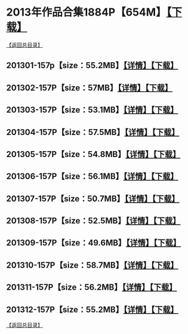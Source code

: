 # 2013年作品合集1884P【654M】[【下载】](https://www.lanzous.com/b00zdcxwb)
[【返回总目录】](https://github.com/sxcool1024/WANIMAL#wanimal%E5%8E%9F%E7%89%88%E4%BD%9C%E5%93%81%E5%90%88%E9%9B%86)
## 201301-157p【size：55.2MB】[【详情】](https://github.com/sxcool1024/WANIMAL/blob/master/2013%E5%B9%B4%E4%BD%9C%E5%93%81%E5%90%88%E9%9B%86/201301/README.md##2013%E5%B9%B41%E6%9C%88%E5%90%88%E9%9B%86)[【下载】](https://www.lanzous.com/b00zdavhc)
## 201302-157P【size：57MB】[【详情】](https://github.com/sxcool1024/WANIMAL/tree/master/2013%E5%B9%B4%E4%BD%9C%E5%93%81%E5%90%88%E9%9B%86/201302##2013%E5%B9%B42%E6%9C%88%E5%90%88%E9%9B%86)[【下载】](https://www.lanzous.com/b00zdavje)
## 201303-157P【size：53.1MB】[【详情】](https://github.com/sxcool1024/WANIMAL/tree/master/2013%E5%B9%B4%E4%BD%9C%E5%93%81%E5%90%88%E9%9B%86/201303##2013%E5%B9%B43%E6%9C%88%E5%90%88%E9%9B%86)[【下载】](https://www.lanzous.com/b00zdavkf)
## 201304-157P【size：57.5MB】[【详情】](https://github.com/sxcool1024/WANIMAL/blob/master/2013%E5%B9%B4%E4%BD%9C%E5%93%81%E5%90%88%E9%9B%86/201304/README.md##2013%E5%B9%B44%E6%9C%88%E5%90%88%E9%9B%86)[【下载】](https://www.lanzous.com/b00zdavlg)
## 201305-157P【size：54.8MB】[【详情】](https://github.com/sxcool1024/WANIMAL/blob/master/2013%E5%B9%B4%E4%BD%9C%E5%93%81%E5%90%88%E9%9B%86/201305/README.md##2013%E5%B9%B45%E6%9C%88%E5%90%88%E9%9B%86)[【下载】](https://www.lanzous.com/b00zdavmh)
## 201306-157P【size：56.1MB】[【详情】](https://github.com/sxcool1024/WANIMAL/blob/master/2013%E5%B9%B4%E4%BD%9C%E5%93%81%E5%90%88%E9%9B%86/201306/README.md##2013%E5%B9%B46%E6%9C%88%E5%90%88%E9%9B%86)[【下载】](https://www.lanzous.com/b00zdavni)
## 201307-157P【size：50.7MB】[【详情】](https://github.com/sxcool1024/WANIMAL/blob/master/2013%E5%B9%B4%E4%BD%9C%E5%93%81%E5%90%88%E9%9B%86/201307/README.md##2013%E5%B9%B47%E6%9C%88%E5%90%88%E9%9B%86)[【下载】](https://www.lanzous.com/b00zdavoj)
## 201308-157P【size：52.5MB】[【详情】](https://github.com/sxcool1024/WANIMAL/tree/master/2013%E5%B9%B4%E4%BD%9C%E5%93%81%E5%90%88%E9%9B%86/201308##2013%E5%B9%B48%E6%9C%88%E5%90%88%E9%9B%86)[【下载】](https://www.lanzous.com/b00zdavpa)
## 201309-157P【size：49.6MB】[【详情】](https://github.com/sxcool1024/WANIMAL/tree/master/2013%E5%B9%B4%E4%BD%9C%E5%93%81%E5%90%88%E9%9B%86/201309##2013%E5%B9%B49%E6%9C%88%E5%90%88%E9%9B%86)[【下载】](https://www.lanzous.com/b00zdavrc)
## 201310-157P【size：58.7MB】[【详情】](https://github.com/sxcool1024/WANIMAL/tree/master/2013%E5%B9%B4%E4%BD%9C%E5%93%81%E5%90%88%E9%9B%86/201310##2013%E5%B9%B410%E6%9C%88%E5%90%88%E9%9B%86)[【下载】](https://www.lanzous.com/b00zdavte)
## 201311-157P【size：56.2MB】[【详情】](https://github.com/sxcool1024/WANIMAL/tree/master/2013%E5%B9%B4%E4%BD%9C%E5%93%81%E5%90%88%E9%9B%86/201311##2013%E5%B9%B411%E6%9C%88%E5%90%88%E9%9B%86)[【下载】](https://www.lanzous.com/b00zdavuf)
## 201312-157P【size：55.2MB】[【详情】](https://github.com/sxcool1024/WANIMAL/tree/master/2013%E5%B9%B4%E4%BD%9C%E5%93%81%E5%90%88%E9%9B%86/201312##2013%E5%B9%B412%E6%9C%88%E5%90%88%E9%9B%86)[【下载】](https://www.lanzous.com/b00zdavwh)
[【返回总目录】](https://github.com/sxcool1024/WANIMAL#wanimal%E5%8E%9F%E7%89%88%E4%BD%9C%E5%93%81%E5%90%88%E9%9B%86)
